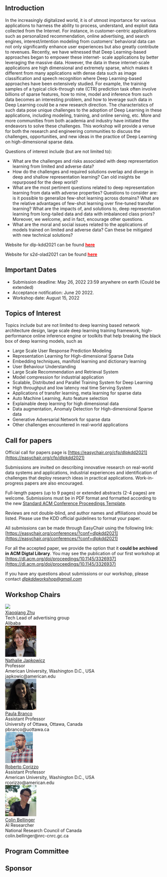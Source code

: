 

## Introduction

In the increasingly digitalized world, it is of utmost importance for various applications to harness the ability to process, understand, and exploit data collected from the Internet. For instance, in customer-centric applications such as personalized recommendation, online advertising, and search engines, interest/intention modeling from customers’ behavioral data can not only significantly enhance user experiences but also greatly contribute to revenues. Recently, we have witnessed that Deep Learning-based approaches began to empower these internet- scale applications by better leveraging the massive data. However, the data in these internet-scale applications are high dimensional and extremely sparse, which makes it different from many applications with dense data such as image classification and speech recognition where Deep Learning-based approaches have been extensively studied. For example, the training samples of a typical click-through rate (CTR) prediction task often involve billions of sparse features, how to mine, model and inference from such data becomes an interesting problem, and how to leverage such data in Deep Learning could be a new research direction. The characteristics of such data pose unique challenges to the adoption of Deep Learning in these applications, including modeling, training, and online serving, etc. More and more communities from both academia and industry have initiated the endeavors to solve these challenges. This workshop will provide a venue for both the research and engineering communities to discuss the challenges, opportunities, and new ideas in the practice of Deep Learning on high-dimensional sparse data.

Questions of interest include (but are not limited to):

- What are the challenges and risks associated with deep representation learning from limited and adverse data?
- How do the challenges and required solutions overlap and diverge in deep and shallow representation learning? Can old insights be repurposed for the deep world?
- What are the most pertinent questions related to deep representation learning from data with adverse properties? Questions to consider are: is it possible to generalize few-shot learning across domains? What are the relative advantages of few-shot learning over fine-tuned transfer learning? What are the impacts of, and solutions to, deep representation learning from long-tailed data and data with imbalanced class priors? Moreover, we welcome, and in fact, encourage other questions.
- What are the moral and social issues related to the applications of models trained on limited and adverse data? Can these be mitigated with new technical solutions?



Website for dlp-kdd2021 can be found **[<b style="color:red"> here </b>](https://dlp-kdd.github.io/)**

Website for s2d-olad2021 can be found **[<b style="color:red"> here </b>](https://s2d-olad.github.io/)**



## Important Dates

- Submission deadline:  May 26, 2022 23:59 anywhere on earth (Could be extended)
- Acceptance notification: June 20 2022.
- Workshop date: August 15, 2022   


## Topics of Interest
Topics include but are not limited to deep learning based network architecture design, large scale deep learning training framework, high-performance online inference engine or toolkits that help breaking the black box of deep learning models, such as
- Large Scale User Response Prediction Modeling
- Representation Learning for High-dimensional Sparse Data
- Embedding techniques, manifold learning and dictionary learning
- User Behaviour Understanding
- Large Scale Recommendation and Retrieval System
- Model compression for industrial application
- Scalable, Distributed and Parallel Training System for Deep Learning
- High throughput and low latency real time Serving System
- Applications of transfer learning, meta learning for sparse data
- Auto Machine Learning, Auto feature selection
- Explainable deep learning for high dimensional data
- Data augmentation, Anomaly Detection for High-dimensional Sparse data
- Generative Adversarial Network for sparse data
- Other challenges encountered in real-world applications

## Call for papers

Official call for papers page is [https://easychair.org/cfp/dlpkdd2021](https://easychair.org/cfp/dlpkdd2021)

Submissions are invited on describing innovative research on real-world data systems and applications, industrial experiences and identification of challenges that deploy research ideas in practical applications. Work-in-progress papers are also encouraged.

Full-length papers (up to 9 pages) or extended abstracts (2-4 pages) are welcome. Submissions must be in PDF format and formatted according to the new [Standard ACM Conference Proceedings Template](https://www.acm.org/publications/proceedings-template).

Reviews are not double-blind, and author names and affiliations should be listed. Please use the KDD official guidelines to format your paper.

All submissions can be made through EasyChair using the following link: [https://easychair.org/conferences/?conf=dlpkdd2021](https://easychair.org/conferences/?conf=dlpkdd2021) 

For all the accepted paper, we provide the option that it **could be archived in ACM Digtal Library**. You may see the publication of our first workshop at [https://dl.acm.org/doi/proceedings/10.1145/3326937](https://dl.acm.org/doi/proceedings/10.1145/3326937)


If you have any questions about submissions or our workshop, please contact [*dlpkddworkshop@gmail.com*](mailto:dlpkddworkshop@gmail.com)

## Workshop Chairs
<div class="row">
  <div class="column">
  <div class="photo">
  <a href="https://scholar.google.com/citations?user=eUMnOc0AAAAJ&hl=en">
  <img src="assets/img/zxq.png" class="shake shake-little">
  </a><br>
  <a href="https://scholar.google.com/citations?user=eUMnOc0AAAAJ&hl=en">Xiaoqiang Zhu</a>
  <div>Tech Lead of advertising group</div>
  <div>Alibaba</div>
  </div>
  </div>
  
  <div class="column">
  <div class="photo">
  <a href="https://www.american.edu/cas/faculty/japkowic.cfm">
  <img src="assets/img/nathalie.jpeg" class="shake shake-little",width="50" height="100">
  </a><br>
  <a href="https://www.american.edu/cas/faculty/japkowic.cfm">Nathalie Japkowicz</a>
  <div>Professor</div>
  <div>American University, Washington D.C., USA</div>
  <div>japkowic@american.edu</div>
  </div>
  </div>
    
  <div class="column">
  <div class="photo">
  <a href="https://paobranco.github.io">
  <img src="assets/img/paula.jpg" class="shake shake-little",width="50" height="100">
  </a><br>
  <a href="hhttps://paobranco.github.io">Paula Branco</a>
  <div>Assistant Professor</div>
  <div>University of Ottawa, Ottawa, Canada</div>
  <div>pbranco@uottawa.ca</div>
  </div>
  </div>
  </div>
<div class="row">    
  <div class="column">
  <div class="photo">
  <a href="https://www.american.edu/cas/faculty/rcorizzo.cfm">
  <img src="assets/img/roberto.jpg" class="shake shake-little",width="50" height="100">
  </a><br>
  <a href="https://www.american.edu/cas/faculty/rcorizzo.cfm">Roberto Corizzo</a>
  <div>Assistant Professor</div>
  <div>American University, Washington D.C., USA</div>
  <div>rcorizzo@american.edu</div>
  </div>
  </div>
    
  <div class="column">
  <div class="photo">
  <a href="https://web.cs.dal.ca/~bellinger/">
  <img src="assets/img/cb.jpeg" class="shake shake-little",width="50" height="100">
  </a><br>
  <a href="https://web.cs.dal.ca/~bellinger/">Colin Bellinger</a>
  <div>AI Researcher</div>
  <div>National Research Council of Canada</div>
  <div>colin.bellinger@nrc-cnrc.gc.ca</div>
  </div>
  </div>
</div>

## Program Committee

## Sponsor
